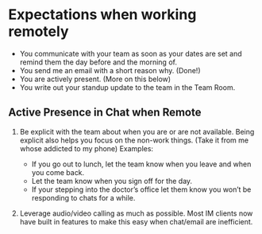 # Expectations when working remotely

- You communicate with your team as soon as your dates are set and remind them the day before and the morning of.
- You send me an email with a short reason why. (Done!)
- You are actively present. (More on this below)
- You write out your standup update to the team in the Team Room.

## Active Presence in Chat when Remote

1. Be explicit with the team about when you are or are not available. Being explicit also helps you focus on the non-work things. (Take it from me whose addicted to my phone) Examples:

   - If you go out to lunch, let the team know when you leave and when you come back.
   - Let the team know when you sign off for the day.
   - If your stepping into the doctor’s office let them know you won’t be responding to chats for a while.

2. Leverage audio/video calling as much as possible. Most IM clients now have built in features to make this easy when chat/email are inefficient.
